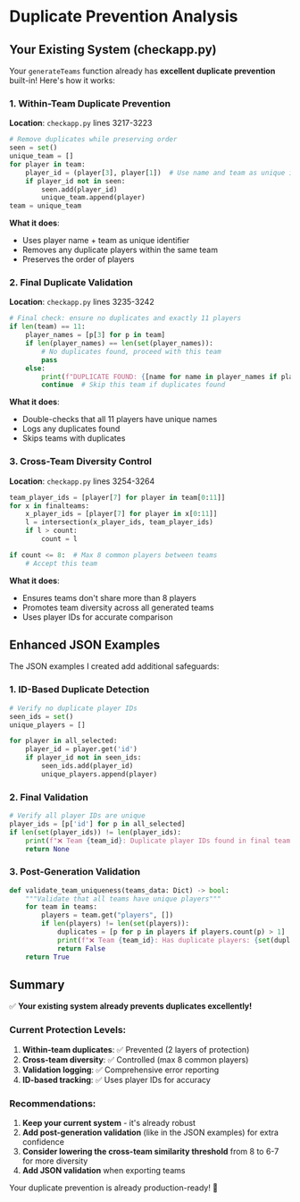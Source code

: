 # Duplicate Prevention Analysis

## Your Existing System (checkapp.py)

Your `generateTeams` function already has **excellent duplicate prevention** built-in! Here's how it works:

### 1. Within-Team Duplicate Prevention

**Location**: `checkapp.py` lines 3217-3223
```python
# Remove duplicates while preserving order
seen = set()
unique_team = []
for player in team:
    player_id = (player[3], player[1])  # Use name and team as unique identifier
    if player_id not in seen:
        seen.add(player_id)
        unique_team.append(player)
team = unique_team
```

**What it does**:
- Uses player name + team as unique identifier
- Removes any duplicate players within the same team
- Preserves the order of players

### 2. Final Duplicate Validation

**Location**: `checkapp.py` lines 3235-3242
```python
# Final check: ensure no duplicates and exactly 11 players
if len(team) == 11:
    player_names = [p[3] for p in team]
    if len(player_names) == len(set(player_names)):
        # No duplicates found, proceed with this team
        pass
    else:
        print(f"DUPLICATE FOUND: {[name for name in player_names if player_names.count(name) > 1]}")
        continue  # Skip this team if duplicates found
```

**What it does**:
- Double-checks that all 11 players have unique names
- Logs any duplicates found
- Skips teams with duplicates

### 3. Cross-Team Diversity Control

**Location**: `checkapp.py` lines 3254-3264
```python
team_player_ids = [player[7] for player in team[0:11]]
for x in finalteams:
    x_player_ids = [player[7] for player in x[0:11]]
    l = intersection(x_player_ids, team_player_ids)
    if l > count:
        count = l

if count <= 8:  # Max 8 common players between teams
    # Accept this team
```

**What it does**:
- Ensures teams don't share more than 8 players
- Promotes team diversity across all generated teams
- Uses player IDs for accurate comparison

## Enhanced JSON Examples

The JSON examples I created add additional safeguards:

### 1. ID-Based Duplicate Detection
```python
# Verify no duplicate player IDs
seen_ids = set()
unique_players = []

for player in all_selected:
    player_id = player.get('id')
    if player_id not in seen_ids:
        seen_ids.add(player_id)
        unique_players.append(player)
```

### 2. Final Validation
```python
# Verify all player IDs are unique
player_ids = [p['id'] for p in all_selected]
if len(set(player_ids)) != len(player_ids):
    print(f"❌ Team {team_id}: Duplicate player IDs found in final team")
    return None
```

### 3. Post-Generation Validation
```python
def validate_team_uniqueness(teams_data: Dict) -> bool:
    """Validate that all teams have unique players"""
    for team in teams:
        players = team.get("players", [])
        if len(players) != len(set(players)):
            duplicates = [p for p in players if players.count(p) > 1]
            print(f"❌ Team {team_id}: Has duplicate players: {set(duplicates)}")
            return False
    return True
```

## Summary

✅ **Your existing system already prevents duplicates excellently!**

### Current Protection Levels:
1. **Within-team duplicates**: ✅ Prevented (2 layers of protection)
2. **Cross-team diversity**: ✅ Controlled (max 8 common players)
3. **Validation logging**: ✅ Comprehensive error reporting
4. **ID-based tracking**: ✅ Uses player IDs for accuracy

### Recommendations:
1. **Keep your current system** - it's already robust
2. **Add post-generation validation** (like in the JSON examples) for extra confidence
3. **Consider lowering the cross-team similarity threshold** from 8 to 6-7 for more diversity
4. **Add JSON validation** when exporting teams

Your duplicate prevention is already production-ready! 🎯